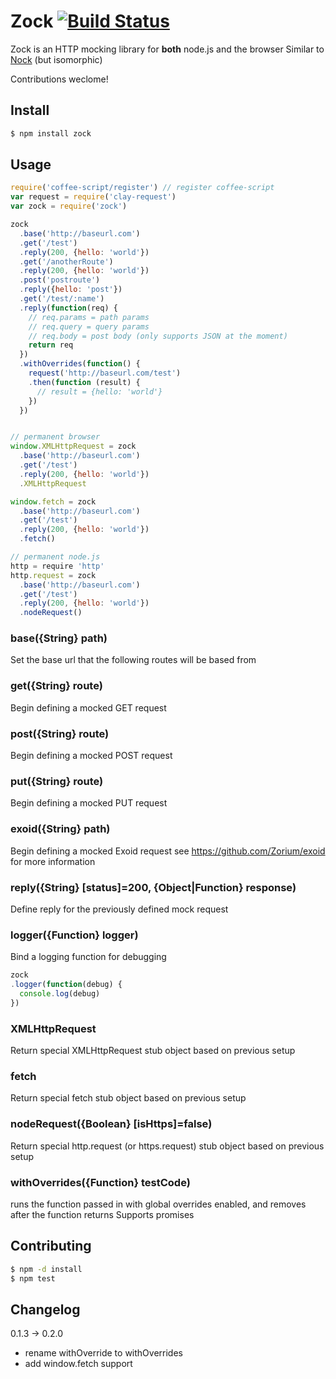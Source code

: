 # Zock [![Build Status](https://drone.io/github.com/claydotio/zock/status.png)](https://drone.io/github.com/claydotio/zock/latest)

Zock is an HTTP mocking library for **both** node.js and the browser
Similar to [Nock](https://github.com/pgte/nock) (but isomorphic)

Contributions weclome!

## Install

```sh
$ npm install zock
```

## Usage

```js
require('coffee-script/register') // register coffee-script
var request = require('clay-request')
var zock = require('zock')

zock
  .base('http://baseurl.com')
  .get('/test')
  .reply(200, {hello: 'world'})
  .get('/anotherRoute')
  .reply(200, {hello: 'world'})
  .post('postroute')
  .reply({hello: 'post'})
  .get('/test/:name')
  .reply(function(req) {
    // req.params = path params
    // req.query = query params
    // req.body = post body (only supports JSON at the moment)
    return req
  })
  .withOverrides(function() {
    request('http://baseurl.com/test')
    .then(function (result) {
      // result = {hello: 'world'}
    })
  })


// permanent browser
window.XMLHttpRequest = zock
  .base('http://baseurl.com')
  .get('/test')
  .reply(200, {hello: 'world'})
  .XMLHttpRequest

window.fetch = zock
  .base('http://baseurl.com')
  .get('/test')
  .reply(200, {hello: 'world'})
  .fetch()

// permanent node.js
http = require 'http'
http.request = zock
  .base('http://baseurl.com')
  .get('/test')
  .reply(200, {hello: 'world'})
  .nodeRequest()
```

### base({String} path)

Set the base url that the following routes will be based from

### get({String} route)

Begin defining a mocked GET request

### post({String} route)

Begin defining a mocked POST request

### put({String} route)

Begin defining a mocked PUT request

### exoid({String} path)

Begin defining a mocked Exoid request
see https://github.com/Zorium/exoid for more information

### reply({String} [status]=200, {Object|Function} response)

Define reply for the previously defined mock request

### logger({Function} logger)

Bind a logging function for debugging

```js
zock
.logger(function(debug) {
  console.log(debug)
})
```

### XMLHttpRequest

Return special XMLHttpRequest stub object based on previous setup

### fetch

Return special fetch stub object based on previous setup

### nodeRequest({Boolean} [isHttps]=false)

Return special http.request (or https.request) stub object based on previous setup

### withOverrides({Function} testCode)

runs the function passed in with global overrides enabled, and removes after the function returns
Supports promises

## Contributing

```sh
$ npm -d install
$ npm test
```

## Changelog

0.1.3 -> 0.2.0
  - rename withOverride to withOverrides
  - add window.fetch support
